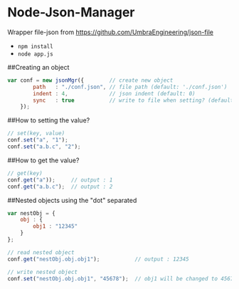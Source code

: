 Node-Json-Manager
==============
Wrapper file-json from https://github.com/UmbraEngineering/json-file

* `npm install`
* `node app.js`

##Creating an object
```javascript
var conf = new jsonMgr({        // create new object
        path   : "./conf.json", // file path (default: './conf.json')
        indent : 4,             // json indent (default: 0)
        sync   : true           // write to file when setting? (default: false)
    });
```

##How to setting the value?
```javascript
// set(key, value)
conf.set("a", "1");
conf.set("a.b.c", "2");
```

##How to get the value?
```javascript
// get(key)
conf.get("a"));     // output : 1
conf.get("a.b.c");  // output : 2      
```

##Nested objects using the "dot" separated
```javascript
var nestObj = {
    obj : {
        obj1 : "12345"
    }
};

// read nested object
conf.get("nestObj.obj.obj1");           // output : 12345

// write nested object
conf.set("nestObj.obj.obj1", "45678");  // obj1 will be changed to 45678
```
